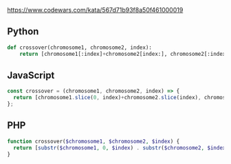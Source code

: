 https://www.codewars.com/kata/567d71b93f8a50f461000019

## Python
```python
def crossover(chromosome1, chromosome2, index):
    return [chromosome1[:index]+chromosome2[index:], chromosome2[:index]+chromosome1[index:]]
```

## JavaScript
```js
const crossover = (chromosome1, chromosome2, index) => {
  return [chromosome1.slice(0, index)+chromosome2.slice(index), chromosome2.slice(0, index)+chromosome1.slice(index)]
};
```

## PHP
```php
function crossover($chromosome1, $chromosome2, $index) {
  return [substr($chromosome1, 0, $index) . substr($chromosome2, $index), substr($chromosome2, 0, $index) . substr($chromosome1, $index)];
}
```
